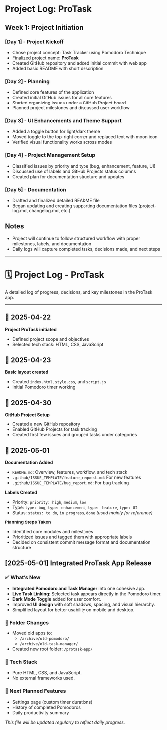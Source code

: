 # Project Log: ProTask

## Week 1: Project Initiation

### [Day 1] - Project Kickoff
- Chose project concept: Task Tracker using Pomodoro Technique
- Finalized project name: **ProTask**
- Created GitHub repository and added initial commit with web app
- Added basic README with short description

### [Day 2] - Planning
- Defined core features of the application
- Created initial GitHub issues for all core features
- Started organizing issues under a GitHub Project board
- Planned project milestones and discussed user workflow

### [Day 3] - UI Enhancements and Theme Support
- Added a toggle button for light/dark theme
- Moved toggle to the top-right corner and replaced text with moon icon
- Verified visual functionality works across modes

### [Day 4] - Project Management Setup
- Classified issues by priority and type (bug, enhancement, feature, UI)
- Discussed use of labels and GitHub Projects status columns
- Created plan for documentation structure and updates

### [Day 5] - Documentation
- Drafted and finalized detailed README file
- Began updating and creating supporting documentation files (project-log.md, changelog.md, etc.)

## Notes
- Project will continue to follow structured workflow with proper milestones, labels, and documentation
- Daily logs will capture completed tasks, decisions made, and next steps

---
# 🗓️ Project Log - ProTask

A detailed log of progress, decisions, and key milestones in the ProTask app.

---

## 📅 2025-04-22
**Project ProTask initiated**
- Defined project scope and objectives
- Selected tech stack: HTML, CSS, JavaScript

## 📅 2025-04-23
**Basic layout created**
- Created `index.html`, `style.css`, and `script.js`
- Initial Pomodoro timer working

## 📅 2025-04-30
**GitHub Project Setup**
- Created a new GitHub repository
- Enabled GitHub Projects for task tracking
- Created first few issues and grouped tasks under categories

## 📅 2025-05-01
**Documentation Added**
- `README.md`: Overview, features, workflow, and tech stack
- `.github/ISSUE_TEMPLATE/feature_request.md`: For new features
- `.github/ISSUE_TEMPLATE/bug_report.md`: For bug tracking

**Labels Created**
- Priority: `priority: high`, `medium`, `low`
- Type: `type: bug`, `type: enhancement`, `type: feature`, `type: UI`
- Status: `status: to do`, `in progress`, `done` *(used mainly for reference)*

**Planning Steps Taken**
- Identified core modules and milestones
- Prioritized issues and tagged them with appropriate labels
- Decided on consistent commit message format and documentation structure

## [2025-05-01] Integrated ProTask App Release

### ✅ What’s New

- **Integrated Pomodoro and Task Manager** into one cohesive app.
- **Live Task Linking**: Selected task appears directly in the Pomodoro timer.
- **Dark Mode Toggle** added for user comfort.
- Improved **UI design** with soft shadows, spacing, and visual hierarchy.
- Simplified layout for better usability on mobile and desktop.

### 📁 Folder Changes

- Moved old apps to:
  - `/archive/old-pomodoro/`
  - `/archive/old-task-manager/`
- Created new root folder: `/protask-app/`

### 🔧 Tech Stack

- Pure HTML, CSS, and JavaScript.
- No external frameworks used.

### 📌 Next Planned Features

- Settings page (custom timer durations)
- History of completed Pomodoros
- Daily productivity summary

_This file will be updated regularly to reflect daily progress._

